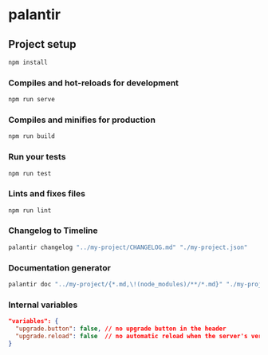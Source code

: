 # palantir

## Project setup
```sh
npm install
```

### Compiles and hot-reloads for development
```sh
npm run serve
```

### Compiles and minifies for production
```sh
npm run build
```

### Run your tests
```sh
npm run test
```

### Lints and fixes files
```sh
npm run lint
```

### Changelog to Timeline

```sh
palantir changelog "../my-project/CHANGELOG.md" "./my-project.json"
```

### Documentation generator

```sh
palantir doc "../my-project/{*.md,\!(node_modules)/**/*.md}" "./my-project" "../my-project/"
```

### Internal variables

```json
"variables": {
  "upgrade.button": false, // no upgrade button in the header
  "upgrade.reload": false  // no automatic reload when the server's version changed
}
```

